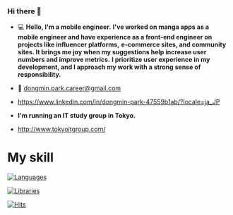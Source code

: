 ### Hi there 👋


- 💻 **Hello, I'm a mobile engineer.**
**I've worked on manga apps as a mobile engineer and have experience as a front-end engineer on projects like influencer platforms,**
  **e-commerce sites, and community sites. It brings me joy when my suggestions help increase user numbers and improve metrics.**
**I prioritize user experience in my development, and I approach my work with a strong sense of responsibility.**

- 📮  dongmin.park.career@gmail.com
- https://www.linkedin.com/in/dongmin-park-47559b1ab/?locale=ja_JP
- **I'm running an IT study group in Tokyo.**
- http://www.tokyoitgroup.com/
<!-- - 🎢 [**Dongmin's Instagram ...🧷**](https://www.instagram.com/dmm_0877/) -->

<!-- 
- 📋 [**Dongmin's portfolio(JavaScript)...🧷**](https://drive.google.com/file/d/1AT-zajnqm42UdFBREqTzMQ1v4iXecHwB/view?usp=sharing)

- 📋 [**Dongmin's portfolio(java)..🧷**](https://drive.google.com/file/d/1SSwC7guHt3PMnnA_xrj9G1fphxcNihFZ/view?usp=sharing)
 
 <div style="display:flex">
<img src="https://img.shields.io/badge/Next.js-000000?style=for-the-badge&logo=Next.js&logoColor=white">
<img src="https://img.shields.io/badge/Flutter-02569B?style=for-the-badge&logo=Flutter&logoColor=white">
  </div> -->
 
 
# My skill

[![Languages](https://skillicons.dev/icons?i=dart,js,ts,graphql,kotlin,nodejs,ruby,php)](https://github.com/dongmin7208)

[![Libraries](https://skillicons.dev/icons?i=flutter,nextjs,react,vue,express,spring,rails,laravel)](https://github.com/dongmin7208)



<!-- [![Top Langs](https://github-readme-stats.vercel.app/api/top-langs/?username=dongmin7208&hide_border=true&theme=algolia&hide=java&layout=compact)](https://github.com/anuraghazra/github-readme-stats) -->



[![Hits](https://hits.seeyoufarm.com/api/count/incr/badge.svg?url=https%3A%2F%2Fgithub.com%2Fdongmin7208&count_bg=%2379C83D&title_bg=%231950D7&icon=react.svg&icon_color=%23E7E7E7&title=hits&edge_flat=false)](https://hits.seeyoufarm.com)



